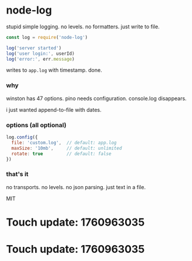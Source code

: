 # node-log

stupid simple logging. no levels. no formatters. just write to file.

```javascript
const log = require('node-log')

log('server started')
log('user login:', userId)
log('error:', err.message)
```

writes to `app.log` with timestamp. done.

### why

winston has 47 options. pino needs configuration. console.log disappears.

i just wanted append-to-file with dates.

### options (all optional)

```javascript
log.config({
  file: 'custom.log',  // default: app.log
  maxSize: '10mb',     // default: unlimited
  rotate: true         // default: false
})
```

### that's it

no transports. no levels. no json parsing. just text in a file.

MIT

# Touch update: 1760963035

# Touch update: 1760963035
